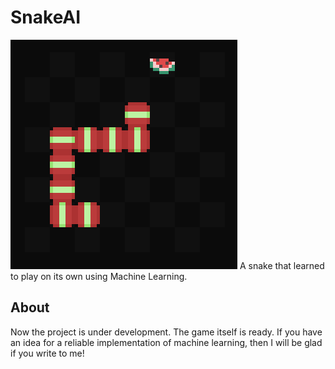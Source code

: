 # SnakeAI

![img.png](img.png)
A snake that learned to play on its own using Machine Learning. 

## About
Now the project is under development. The game itself is ready. If you have an idea for a reliable implementation of machine learning, then I will be glad if you write to me!